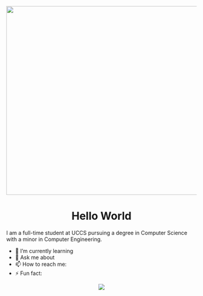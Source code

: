 <p align = "center">
    <img src = "https://img.freepik.com/free-vector/neon-fingerprint-background-concept_23-2148384080.jpg?t=st=1746403620~exp=1746407220~hmac=083e0f73d5aae0f031838cd52c05151a3e9c874d28edb7fd6507bd6433bf1def&w=996" width = "1000" height = "500" alt="">
    <h1 align = "center">Hello World</h1>
</p>
  
I am a full-time student at UCCS pursuing a degree in Computer Science with a minor in Computer Engineering.
- 🌱 I’m currently learning 
- 💬 Ask me about 
- 📫 How to reach me:
- ⚡ Fun fact: 
<div align="center">
  <a href="www.linkedin.com/in/cherianne-p-821706169">
    <img src="https://img.shields.io/badge/LinkedIn-0077B5?style=for-the-badge&logo=linkedin&logoColor=white">
  </a>
</div>
